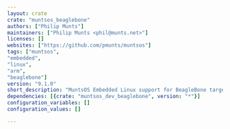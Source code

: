 ```yaml
---
layout: crate
crate: "muntsos_beaglebone"
authors: ["Philip Munts"]
maintainers: ["Philip Munts <phil@munts.net>"]
licenses: []
websites: ["https://github.com/pmunts/muntsos"]
tags: ["muntsos",
"embedded",
"linux",
"arm",
"beaglebone"]
version: "9.1.0"
short_description: "MuntsOS Embedded Linux support for BeagleBone targets"
dependencies: [{crate: "muntsos_dev_beaglebone", version: "*"}]
configuration_variables: []
configuration_values: []

---
```



